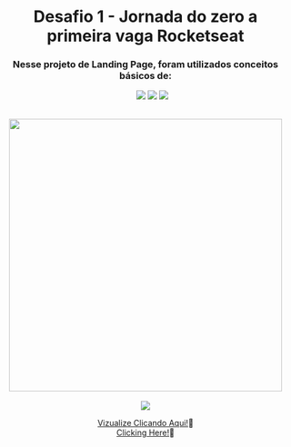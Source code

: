 <div align="center">
<h1> Desafio 1 - Jornada do zero a primeira vaga Rocketseat </h1>
<h3>Nesse projeto de Landing Page, foram utilizados conceitos básicos de:</h3>
<ul>
<img src="https://img.shields.io/badge/html5-%23E34F26.svg?style=for-the-badge&logo=html5&logoColor=white"/>
<img src="https://img.shields.io/badge/css3-%231572B6.svg?style=for-the-badge&logo=css3&logoColor=white"/>
<img src="https://img.shields.io/badge/Figma-F24E1E?style=for-the-badge&logo=figma&logoColor=white"/>
</ul><br>
<img src="https://repository-images.githubusercontent.com/620882810/3926e427-c2c2-4f52-8508-95d697736540" width="480px"><br>
  <br>
<img src="http://img.shields.io/static/v1?label=STATUS&message=CONCLUIDO%20COM%20SUCESSO&color=GREEN&style=for-the-badge"/><br>
  
<a href="https://ingritedaiane.github.io/HealthyRecipes/" target_="blank"> Vizualize Clicando Aqui!</a>📌<br>
<a href="https://ingritedaiane.github.io/HealthyRecipes/" target_="blank"> Clicking Here!</a>📌
